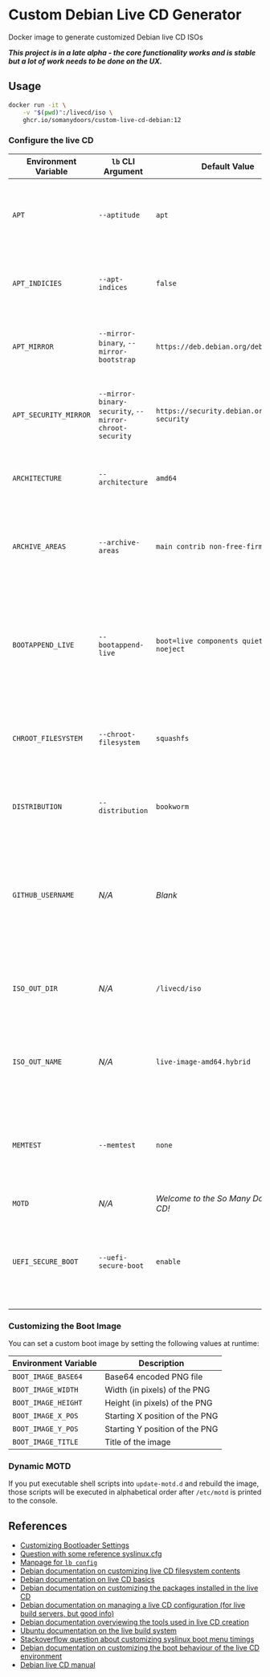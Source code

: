 # Custom Debian Live CD Generator

Docker image to generate customized Debian live CD ISOs

***This project is in a late alpha - the core functionality works and is stable but a lot of work needs to be done on the UX.***

## Usage

```bash
docker run -it \
    -v "$(pwd)":/livecd/iso \
    ghcr.io/somanydoors/custom-live-cd-debian:12
```

### Configure the live CD

| Environment Variable | `lb` CLI Argument | Default Value | Details |
| -------------------- | ------------ | ------------- | ------- |
| `APT` | `--aptitude` | `apt` | Controls which package manager to use in the live CD environment |
| `APT_INDICIES` | `--apt-indices` | `false` | Controls whether the APT index lists are included in the live ISO |
| `APT_MIRROR` | `--mirror-binary`, `--mirror-bootstrap` | `https://deb.debian.org/debian` | Controls which APT mirror packages will be pulled from |
| `APT_SECURITY_MIRROR` | `--mirror-binary-security`, `--mirror-chroot-security` | `https://security.debian.org/debian-security` | Controls which APT mirror security updates will be pulled from |
| `ARCHITECTURE` | `--architecture` | `amd64` | Controls which architecture the live CD is built for |
| `ARCHIVE_AREAS` | `--archive-areas` | `main contrib non-free-firmware` | Controls which areas of the APT repositories are searched for packages |
| `BOOTAPPEND_LIVE` | `--bootappend-live` | `boot=live components quiet splash noeject` | Space-separated list of kernel parameters to append to the default kernel command line for the live CD |
| `CHROOT_FILESYSTEM` | `--chroot-filesystem` | `squashfs` | Controls the filesystem for storing the live OS root filesystem on the ISO |
| `DISTRIBUTION` | `--distribution` | `bookworm` | Controls which version of Debian is installed in the live OS |
| `GITHUB_USERNAME` | *N/A* | *Blank* | If set to a GitHub username, the public keys for that account will be installed into the live CD `root` account at boot |
| `ISO_OUT_DIR` | *N/A* | `/livecd/iso` | Controls the path where the built ISO should be placed inside the container |
| `ISO_OUT_NAME` | *N/A* | `live-image-amd64.hybrid` | Controls the base name (without ISO extension) of the output ISO image |
| `MEMTEST` | `--memtest` | `none` | Controls which, if any, `memtest` binary is included as a boot option on the live CD boot menu |
| `MOTD` | *N/A* | *Welcome to the So Many Doors live CD!* | |
| `UEFI_SECURE_BOOT` | `--uefi-secure-boot` | `enable` | Controls whether the signed EFI binaries should be included in the live CD to support Secure Boot |

### Customizing the Boot Image

You can set a custom boot image by setting the following values at runtime:

| Environment Variable | Description |
| -------------------- | ----------- |
| `BOOT_IMAGE_BASE64` | Base64 encoded PNG file |
| `BOOT_IMAGE_WIDTH` | Width (in pixels) of the PNG |
| `BOOT_IMAGE_HEIGHT` | Height (in pixels) of the PNG |
| `BOOT_IMAGE_X_POS` | Starting X position of the PNG |
| `BOOT_IMAGE_Y_POS` | Starting Y position of the PNG |
| `BOOT_IMAGE_TITLE` | Title of the image |

### Dynamic MOTD

If you put executable shell scripts into `update-motd.d` and rebuild the image, those scripts will be executed in alphabetical order after `/etc/motd` is printed to the console.


## References

- [Customizing Bootloader Settings](https://live-team.pages.debian.net/live-manual/html/live-manual/customizing-binary.en.html)
- [Question with some reference syslinux.cfg](https://unix.stackexchange.com/questions/657474/debian-livebuild-how-to-make-the-bootloader-to-directly-boot-to-live)
- [Manpage for `lb config`](https://manpages.debian.org/unstable/live-build/lb_config.1.en.html)
- [Debian documentation on customizing live CD filesystem contents](https://live-team.pages.debian.net/live-manual/html/live-manual/customizing-contents.en.html)
- [Debian documentation on live CD basics](https://live-team.pages.debian.net/live-manual/html/live-manual/the-basics.en.html)
- [Debian documentation on customizing the packages installed in the live CD](https://live-team.pages.debian.net/live-manual/html/live-manual/customizing-package-installation.en.html)
- [Debian documentation on managing a live CD configuration (for live build servers, but good info)](https://live-team.pages.debian.net/live-manual/html/live-manual/managing-a-configuration.en.html)
- [Debian documentation overviewing the tools used in live CD creation](https://live-team.pages.debian.net/live-manual/html/live-manual/overview-of-tools.en.html)
- [Ubuntu documentation on the live build system](https://wiki.ubuntu.com/Live-Build)
- [Stackoverflow question about customizing syslinux boot menu timings](https://unix.stackexchange.com/questions/32243/how-do-i-configure-syslinux-to-boot-immediately)
- [Debian documentation on customizing the boot behaviour of the live CD environment](https://live-team.pages.debian.net/live-manual/html/live-manual/customizing-run-time-behaviours.en.html)
- [Debian live CD manual](https://live-team.pages.debian.net/live-manual/html/live-manual/index.en.html)
